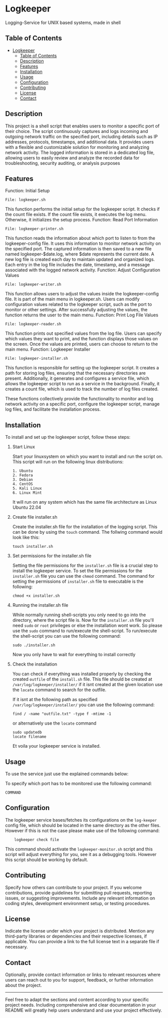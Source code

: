 # Logkeeper
Logging-Service for UNIX based systems, made in shell

## Table of Contents

- [Logkeeper](#logkeeper)
  - [Table of Contents](#table-of-contents)
  - [Description](#description)
  - [Features](#features)
  - [Installation](#installation)
  - [Usage](#usage)
  - [Configuration](#configuration)
  - [Contributing](#contributing)
  - [License](#license)
  - [Contact](#contact)


## Description

This project is a shell script that enables users to monitor a specific port of their choice. The script continuously captures and logs incoming and outgoing network traffic on the specified port, including details such as IP addresses, protocols, timestamps, and additional data. It provides users with a flexible and customizable solution for monitoring and analyzing network activity. The logged information is stored in a dedicated log file, allowing users to easily review and analyze the recorded data for troubleshooting, security auditing, or analysis purposes

## Features

Function: Initial Setup

    File: logkeeper.sh

This function performs the initial setup for the logkeeper script. It checks if the count file exists. If the count file exists, it executes the log menu. Otherwise, it initializes the setup process.
Function: Read Port Information

    File: logkeeper-printer.sh

This function reads the information about which port to listen to from the logkeeper-config file. It uses this information to monitor network activity on the specified port. The captured information is then saved to a new file named logkeeper-$date.log, where $date represents the current date. A new log file is created each day to maintain updated and organized logs. Each entry in the log file includes the date, timestamp, and a message associated with the logged network activity.
Function: Adjust Configuration Values

    File: logkeeper-writer.sh

This function allows users to adjust the values inside the logkeeper-config file. It is part of the main menu in logkeeper.sh. Users can modify configuration values related to the logkeeper script, such as the port to monitor or other settings. After successfully adjusting the values, the function returns the user to the main menu.
Function: Print Log File Values

    File: logkeeper-reader.sh

This function prints out specified values from the log file. Users can specify which values they want to print, and the function displays those values on the screen. Once the values are printed, users can choose to return to the main menu.
Function: Logkeeper Installer

    File: logkeeper-installer.sh

This function is responsible for setting up the logkeeper script. It creates a path for storing log files, ensuring that the necessary directories are present. Additionally, it generates and configures a service file, which allows the logkeeper script to run as a service in the background. Finally, it creates a count file, which is used to track the number of log files created.

These functions collectively provide the functionality to monitor and log network activity on a specific port, configure the logkeeper script, manage log files, and facilitate the installation process.

## Installation

To install and set up the logkeeper script, follow these steps:

 1. Start Linux
    
    Start your linuxsystem on which you want to install and run the script on. This script will run on the following linux distributions:
        
        1. Ubuntu
        2. Fedora
        3. Debian
        4. CentOS
        5. Kali Linux
        6. Linux Mint
    
    It will run on any system which has the same file architecture as Linux Ubuntu 22.04

 2. Create file installer.sh
     
    Create the installer.sh file for the installation of the logging script. This can be done by using the `touch` command. The follwing command would look like this:

        touch installer.sh

 3. Set permissions for the installer.sh file

    Setting the file permissions for the `installer.sh` file is a crucial step to install the logkeeper service. To set the file permissions for the `installer.sh` file you can use the `chmod` command. The command for setting the permissions of `installer.sh` file to executable is the following:

        chmod +x installer.sh

 4. Running the installer.sh file

    While normally running shell-scripts you only need to go into the directory, where the script file is. Now for the `installer.sh` file you'll need `sudo` or `root` privileges or else the installation wont work. So please use the `sudo` command to run/execute the shell-script. To run/execute the shell-script you can use the following command: 

        sudo ./installer.sh

    Now you only have to wait for everything to install correctly

 5. Check the installation
    
    You can check if everything was installed properly by checking the created `outfile` of the `install.sh` file. This file should be created at `/var/log/logkeeper/installer/` if it isnt created at the given location use the `locate` command to search for the outfile.

    If it isnt at the following path as specified `/var/log/logkeeper/installer/` you can use the following command:

        find / -name "outfile.txt" -type f -mtime -1

    or alternatively use the `locate` command

        sudo updatedb
        locate filename
    
    Et voila your logkeeper service is installed.

## Usage

To use the service just use the explained commands below:

To specify which port has to be monitored use the following command:

    COMMAND

## Configuration

The logkeeper service bases/fetches its configurations on the `log-keeper` config file, which should be located in the same directory as the other files. However if this is not the case please make use of the following command:

        logkeeper check file

This command should activate the `logkeeper-monitor.sh` script and this script will adjust everything for you, see it as a debugging tools. However this script should be working by default.

## Contributing

Specify how others can contribute to your project. If you welcome contributions, provide guidelines for submitting pull requests, reporting issues, or suggesting improvements. Include any relevant information on coding styles, development environment setup, or testing procedures.

## License

Indicate the license under which your project is distributed. Mention any third-party libraries or dependencies and their respective licenses, if applicable. You can provide a link to the full license text in a separate file if necessary.

## Contact

Optionally, provide contact information or links to relevant resources where users can reach out to you for support, feedback, or further information about the project.

---

Feel free to adapt the sections and content according to your specific project needs. Including comprehensive and clear documentation in your README will greatly help users understand and use your project effectively.